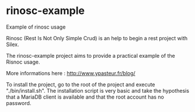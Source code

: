 # rinosc-example
Example of rinosc usage

Rinosc (Rest Is Not Only Simple Crud) is an help to begin a rest project with Silex.

The rinosc-example project aims to provide a practical example of the Risnoc usage.

More informations here : http://www.ypasteur.fr/blog/

To install the project, go to the root of the project and execute "./bin/install.sh".
The installation script is very basic and take the hypothesis that a MariaDB client is available and that the root
account has no password.
